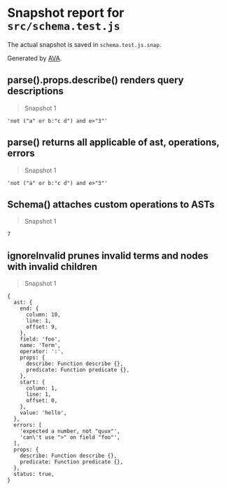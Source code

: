 # Snapshot report for `src/schema.test.js`

The actual snapshot is saved in `schema.test.js.snap`.

Generated by [AVA](https://avajs.dev).

## parse().props.describe() renders query descriptions

> Snapshot 1

    'not ("a" or b:"c d") and e>"3"'

## parse() returns all applicable of ast, operations, errors

> Snapshot 1

    'not ("a" or b:"c d") and e>"3"'

## Schema() attaches custom operations to ASTs

> Snapshot 1

    7

## ignoreInvalid prunes invalid terms and nodes with invalid children

> Snapshot 1

    {
      ast: {
        end: {
          column: 10,
          line: 1,
          offset: 9,
        },
        field: 'foo',
        name: 'Term',
        operator: ':',
        props: {
          describe: Function describe {},
          predicate: Function predicate {},
        },
        start: {
          column: 1,
          line: 1,
          offset: 0,
        },
        value: 'hello',
      },
      errors: [
        'expected a number, not "quux"',
        'can\'t use ">" on field "foo"',
      ],
      props: {
        describe: Function describe {},
        predicate: Function predicate {},
      },
      status: true,
    }
